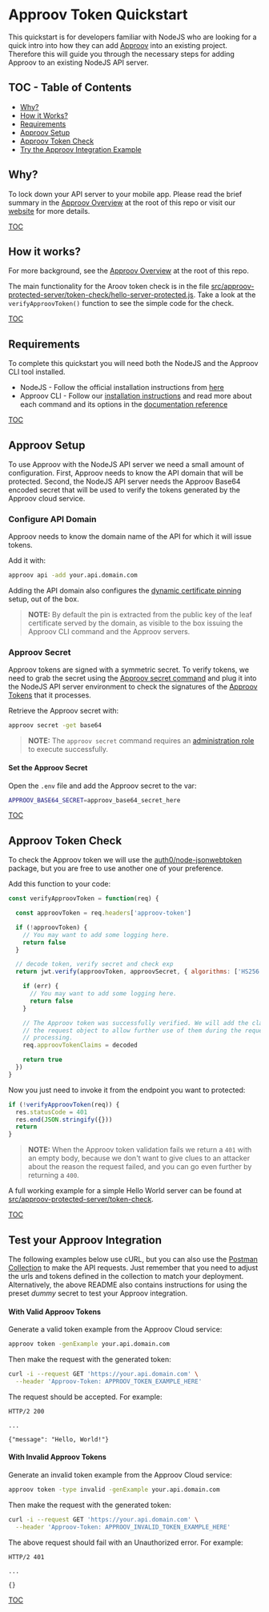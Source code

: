 # Approov Token Quickstart

This quickstart is for developers familiar with NodeJS who are looking for a quick intro into how they can add [Approov](https://approov.io) into an existing project. Therefore this will guide you through the necessary steps for adding Approov to an existing NodeJS API server.

## TOC - Table of Contents

* [Why?](#why)
* [How it Works?](#how-it-works)
* [Requirements](#requirements)
* [Approov Setup](#approov-setup)
* [Approov Token Check](#approov-token-check)
* [Try the Approov Integration Example](#try-the-approov-integration-example)


## Why?

To lock down your API server to your mobile app. Please read the brief summary in the [Approov Overview](/OVERVIEW.md#why) at the root of this repo or visit our [website](https://approov.io/product/) for more details.

[TOC](#toc---table-of-contents)


## How it works?

For more background, see the [Approov Overview](/OVERVIEW.md#how-it-works) at the root of this repo.

The main functionality for the Aroov token check is in the file [src/approov-protected-server/token-check/hello-server-protected.js](/src/approov-protected-server/token-check/hello-server-protected.js). Take a look at the `verifyApproovToken()` function to see the simple code for the check.

[TOC](#toc---table-of-contents)


## Requirements

To complete this quickstart you will need both the NodeJS and the Approov CLI tool installed.

* NodeJS - Follow the official installation instructions from [here](https://nodejs.org/en/download/)
* Approov CLI - Follow our [installation instructions](https://approov.io/docs/latest/approov-installation/#approov-tool) and read more about each command and its options in the [documentation reference](https://approov.io/docs/latest/approov-cli-tool-reference/)

[TOC](#toc---table-of-contents)


## Approov Setup

To use Approov with the NodeJS API server we need a small amount of configuration. First, Approov needs to know the API domain that will be protected. Second, the NodeJS API server needs the Approov Base64 encoded secret that will be used to verify the tokens generated by the Approov cloud service.

### Configure API Domain

Approov needs to know the domain name of the API for which it will issue tokens.

Add it with:

```bash
approov api -add your.api.domain.com
```

Adding the API domain also configures the [dynamic certificate pinning](https://approov.io/docs/latest/approov-usage-documentation/#approov-dynamic-pinning) setup, out of the box.

> **NOTE:** By default the pin is extracted from the public key of the leaf certificate served by the domain, as visible to the box issuing the Approov CLI command and the Approov servers.

### Approov Secret

Approov tokens are signed with a symmetric secret. To verify tokens, we need to grab the secret using the [Approov secret command](https://approov.io/docs/latest/approov-cli-tool-reference/#secret-command) and plug it into the NodeJS API server environment to check the signatures of the [Approov Tokens](https://www.approov.io/docs/latest/approov-usage-documentation/#approov-tokens) that it processes.

Retrieve the Approov secret with:

```bash
approov secret -get base64
```

> **NOTE:** The `approov secret` command requires an [administration role](https://approov.io/docs/latest/approov-usage-documentation/#account-access-roles) to execute successfully.

#### Set the Approov Secret

Open the `.env` file and add the Approov secret to the var:

```bash
APPROOV_BASE64_SECRET=approov_base64_secret_here
```

[TOC](#toc---table-of-contents)


## Approov Token Check

To check the Approov token we will use the [auth0/node-jsonwebtoken](https://github.com/auth0/node-jsonwebtoken#readme) package, but you are free to use another one of your preference.

Add this function to your code:

```javascript
const verifyApproovToken = function(req) {

  const approovToken = req.headers['approov-token']

  if (!approovToken) {
    // You may want to add some logging here.
    return false
  }

  // decode token, verify secret and check exp
  return jwt.verify(approovToken, approovSecret, { algorithms: ['HS256'] }, function(err, decoded) {

    if (err) {
      // You may want to add some logging here.
      return false
    }

    // The Approov token was successfully verified. We will add the claims to
    // the request object to allow further use of them during the request
    // processing.
    req.approovTokenClaims = decoded

    return true
  })
}
```

Now you just need to invoke it from the endpoint you want to protected:

```javascript
if (!verifyApproovToken(req)) {
  res.statusCode = 401
  res.end(JSON.stringify({}))
  return
}
```

> **NOTE:** When the Approov token validation fails we return a `401` with an empty body, because we don't want to give clues to an attacker about the reason the request failed, and you can go even further by returning a `400`.

A full working example for a simple Hello World server can be found at [src/approov-protected-server/token-check](/src/approov-protected-server/token-check).

[TOC](#toc---table-of-contents)


## Test your Approov Integration

The following examples below use cURL, but you can also use the [Postman Collection](/README.md#testing-with-postman) to make the API requests. Just remember that you need to adjust the urls and tokens defined in the collection to match your deployment. Alternatively, the above README also contains instructions for using the preset _dummy_ secret to test your Approov integration.

#### With Valid Approov Tokens

Generate a valid token example from the Approov Cloud service:

```bash
approov token -genExample your.api.domain.com
```

Then make the request with the generated token:

```bash
curl -i --request GET 'https://your.api.domain.com' \
  --header 'Approov-Token: APPROOV_TOKEN_EXAMPLE_HERE'
```

The request should be accepted. For example:

```text
HTTP/2 200

...

{"message": "Hello, World!"}
```

#### With Invalid Approov Tokens

Generate an invalid token example from the Approov Cloud service:

```bash
approov token -type invalid -genExample your.api.domain.com
```

Then make the request with the generated token:

```bash
curl -i --request GET 'https://your.api.domain.com' \
  --header 'Approov-Token: APPROOV_INVALID_TOKEN_EXAMPLE_HERE'
```

The above request should fail with an Unauthorized error. For example:

```text
HTTP/2 401

...

{}
```

[TOC](#toc---table-of-contents)
